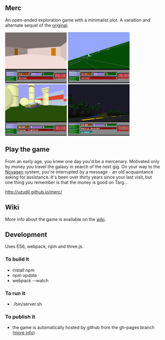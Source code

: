 ## Merc

An open-ended exploration game with a minimalist plot. A variation and alternate sequel of the  [original](http://plus4world.powweb.com/software/Mercenary_Escape_From_Targ).

<img src="https://raw.githubusercontent.com/uzudil/merc/master/images/screen2.png" width="200">
<img src="https://raw.githubusercontent.com/uzudil/merc/master/images/screen3.png" width="200">
<img src="https://raw.githubusercontent.com/uzudil/merc/master/images/screen4.png" width="200">
<img src="https://raw.githubusercontent.com/uzudil/merc/master/images/night.png" width="200">

## Play the game

From an early age, you knew one day you'd be a mercenary. Motivated only by money you travel the galaxy in search of the next gig. On your way to the [Novagen](https://en.wikipedia.org/wiki/Novagen_Software) system, you're interrupted by a message - an old acquaintance asking for assistance. It's been over thirty years since your last visit, but one thing you remember is that the money is good on Targ...

http://uzudil.github.io/merc/

## Wiki

More info about the game is available on the [wiki](https://github.com/uzudil/merc/wiki).

## Development

Uses ES6, webpack, npm and three.js.

### To build it

- install npm
- npm update
- webpack --watch

### To run it

- ./bin/server.sh
 
### To publish it

- the game is automatically hosted by github from the gh-pages branch ([more info](https://help.github.com/articles/creating-project-pages-manually/))
